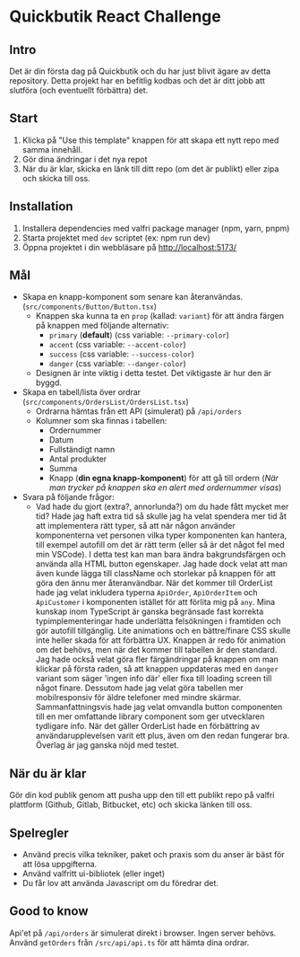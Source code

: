# Quickbutik React Challenge

## Intro

Det är din första dag på Quickbutik och du har just blivit ägare av detta repository. Detta projekt har en befitlig kodbas och det är ditt jobb att slutföra (och eventuellt förbättra) det.

## Start

1. Klicka på "Use this template" knappen för att skapa ett nytt repo med samma innehåll.
2. Gör dina ändringar i det nya repot
3. När du är klar, skicka en länk till ditt repo (om det är publikt) eller zipa och skicka till oss.

## Installation

1. Installera dependencies med valfri package manager (npm, yarn, pnpm)
2. Starta projektet med `dev` scriptet (ex: npm run dev)
3. Öppna projektet i din webbläsare på [http://localhost:5173/](http://localhost:5173/)

## Mål

- Skapa en knapp-komponent som senare kan återanvändas. (`src/components/Button/Button.tsx`)
  - Knappen ska kunna ta en `prop` (kallad: `variant`) för att ändra färgen på knappen med följande alternativ:
    - `primary` (**default**) (css variable: `--primary-color`)
    - `accent` (css variable: `--accent-color`)
    - `success` (css variable: `--success-color`)
    - `danger` (css variable: `--danger-color`)
  - Designen är inte viktig i detta testet. Det viktigaste är hur den är byggd.
- Skapa en tabell/lista över ordrar (`src/components/OrdersList/OrdersList.tsx`)
  - Ordrarna hämtas från ett API (simulerat) på `/api/orders`
  - Kolumner som ska finnas i tabellen:
    - Ordernummer
    - Datum
    - Fullständigt namn
    - Antal produkter
    - Summa
    - Knapp (**din egna knapp-komponent**) för att gå till ordern (_När man trycker på knappen ska en alert med ordernummer visas_)
- Svara på följande frågor:
  - Vad hade du gjort (extra?, annorlunda?) om du hade fått mycket mer tid?
    Hade jag haft extra tid så skulle jag ha velat spendera mer tid åt att implementera rätt typer, så att när någon använder komponenterna vet personen vilka typer komponenten kan hantera, till exempel autofill om det är rätt term (eller så är det något fel med min VSCode). I detta test kan man bara ändra bakgrundsfärgen och använda alla HTML button egenskaper. Jag hade dock velat att man även kunde lägga till className och storlekar på knappen för att göra den ännu mer återanvändbar. När det kommer till OrderList hade jag velat inkludera typerna `ApiOrder`, `ApiOrderItem` och `ApiCustomer` i komponenten istället för att förlita mig på `any`. Mina kunskap inom TypeScript är ganska begränsade fast korrekta typimplementeringar hade underlätta felsökningen i framtiden och gör autofill tillgänglig. Lite animations och en bättre/finare CSS skulle inte heller skada för att förbättra UX. Knappen är redo för animation om det behövs, men när det kommer till tabellen är den standard. Jag hade också velat göra fler färgändringar på knappen om man klickar på första raden, så att knappen uppdateras med en `danger` variant som säger 'ingen info där' eller fixa till loading screen till något finare. Dessutom hade jag velat göra tabellen mer mobilresponsiv för äldre telefoner med mindre skärmar. Sammanfattningsvis hade jag velat omvandla button componenten till en mer omfattande library component som ger utvecklaren tydligare info. När det gäller OrderList hade en förbättring av användarupplevelsen varit ett plus, även om den redan fungerar bra. Överlag är jag ganska nöjd med testet.

## När du är klar

Gör din kod publik genom att pusha upp den till ett publikt repo på valfri plattform (Github, Gitlab, Bitbucket, etc) och skicka länken till oss.

## Spelregler

- Använd precis vilka tekniker, paket och praxis som du anser är bäst för att lösa uppgifterna.
- Använd valfritt ui-bibliotek (eller inget)
- Du får lov att använda Javascript om du föredrar det.

## Good to know

Api'et på `/api/orders` är simulerat direkt i browser. Ingen server behövs.
Använd `getOrders` från `/src/api/api.ts` för att hämta dina ordrar.
